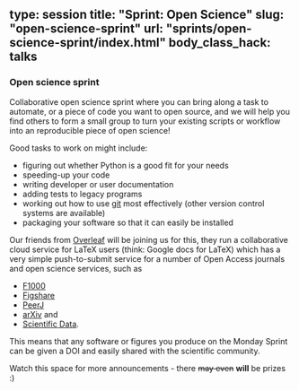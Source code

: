 type: session
title: "Sprint: Open Science"
slug: "open-science-sprint"
url: "sprints/open-science-sprint/index.html"
body_class_hack: talks
---

### Open science sprint

Collaborative open science sprint where you can bring along a task to
automate, or a piece of code you want to open source, and we will help
you find others to form a small group to turn your existing scripts or
workflow into an reproducible piece of open science!

Good tasks to work on might include:

* figuring out whether Python is a good fit for your needs
* speeding-up your code
* writing developer or user documentation
* adding tests to legacy programs
* working out how to use [git](https://git-scm.com/) most effectively (other version control systems are available)
* packaging your software so that it can easily be installed


Our friends from [Overleaf](http://www.overleaf.com) will be joining us for this, they run a  collaborative cloud service for LaTeX users (think: Google docs for LaTeX) which has a very simple push-to-submit service for a number of Open Access journals and open science services, such as

* [F1000](http://f1000research.com/contact)
* [Figshare](http://figshare.com/)
* [PeerJ](https://peerj.com/)
* [arXiv](http://arxiv.org/) and
* [Scientific Data](http://www.nature.com/sdata/).

This means that any software or figures you produce on the Monday Sprint can be given a DOI and easily shared with the scientific community.

Watch this space for more announcements - there <s>may even</s> **will** be prizes :)
